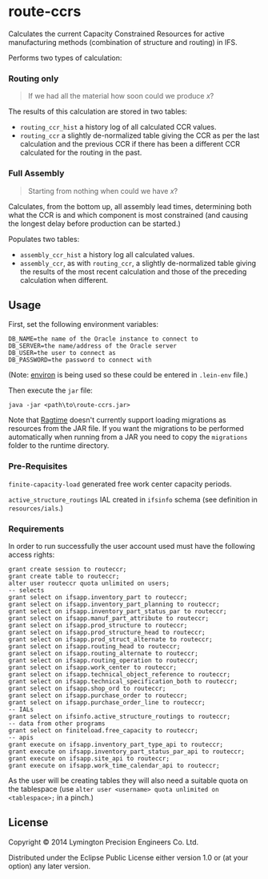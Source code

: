 # route-ccrs

Calculates the current Capacity Constrained Resources for active
manufacturing methods (combination of structure and routing) in IFS.

Performs two types of calculation:

### Routing only

> If we had all the material how soon could we produce _x_?

The results of this calculation are stored in two tables:

* `routing_ccr_hist` a history log of all calculated CCR values.
* `routing_ccr` a slightly de-normalized table giving the CCR as per the
  last calculation and the previous CCR if there has been a different
  CCR calculated for the routing in the past.

### Full Assembly

> Starting from nothing when could we have _x_?

Calculates, from the bottom up, all assembly lead times, determining
both what the CCR is and which component is most constrained (and
causing the longest delay before production can be started.)

Populates two tables:

* `assembly_ccr_hist` a history log all calculated values.
* `assembly_ccr`, as with `routing_ccr`, a slightly de-normalized
  table giving the results of the most recent calculation and
  those of the preceding calculation when different.

## Usage

First, set the following environment variables:

    DB_NAME=the name of the Oracle instance to connect to
    DB_SERVER=the name/address of the Oracle server
    DB_USER=the user to connect as
    DB_PASSWORD=the password to connect with

(Note: [environ](https://github.com/weavejester/environ) is being used
so these could be entered in `.lein-env` file.)

Then execute the `jar` file:

    java -jar <path\to\route-ccrs.jar>

Note that [Ragtime](https://github.com/weavejester/ragtime) doesn't
currently support loading migrations as resources from the JAR file. If
you want the migrations to be performed automatically when running from
a JAR you need to copy the `migrations` folder to the runtime directory.

### Pre-Requisites

`finite-capacity-load` generated free work center capacity periods.

`active_structure_routings` IAL created in `ifsinfo` schema (see
definition in `resources/ials`.)

### Requirements

In order to run successfully the user account used must have the
following access rights:

    grant create session to routeccr;
    grant create table to routeccr;
    alter user routeccr quota unlimited on users;
    -- selects
    grant select on ifsapp.inventory_part to routeccr;
    grant select on ifsapp.inventory_part_planning to routeccr;
    grant select on ifsapp.inventory_part_status_par to routeccr;
    grant select on ifsapp.manuf_part_attribute to routeccr;
    grant select on ifsapp.prod_structure to routeccr;
    grant select on ifsapp.prod_structure_head to routeccr;
    grant select on ifsapp.prod_struct_alternate to routeccr;
    grant select on ifsapp.routing_head to routeccr;
    grant select on ifsapp.routing_alternate to routeccr;
    grant select on ifsapp.routing_operation to routeccr;
    grant select on ifsapp.work_center to routeccr;
    grant select on ifsapp.technical_object_reference to routeccr;
    grant select on ifsapp.technical_specification_both to routeccr;
    grant select on ifsapp.shop_ord to routeccr;
    grant select on ifsapp.purchase_order to routeccr;
    grant select on ifsapp.purchase_order_line to routeccr;
    -- IALs
    grant select on ifsinfo.active_structure_routings to routeccr;
    -- data from other programs
    grant select on finiteload.free_capacity to routeccr;
    -- apis
    grant execute on ifsapp.inventory_part_type_api to routeccr;
    grant execute on ifsapp.inventory_part_status_par_api to routeccr;
    grant execute on ifsapp.site_api to routeccr;
    grant execute on ifsapp.work_time_calendar_api to routeccr;

As the user will be creating tables they will also need a suitable quota
on the tablespace (use `alter user <username> quota unlimited on
<tablespace>;` in a pinch.)

## License

Copyright © 2014 Lymington Precision Engineers Co. Ltd.

Distributed under the Eclipse Public License either version 1.0 or (at
your option) any later version.

